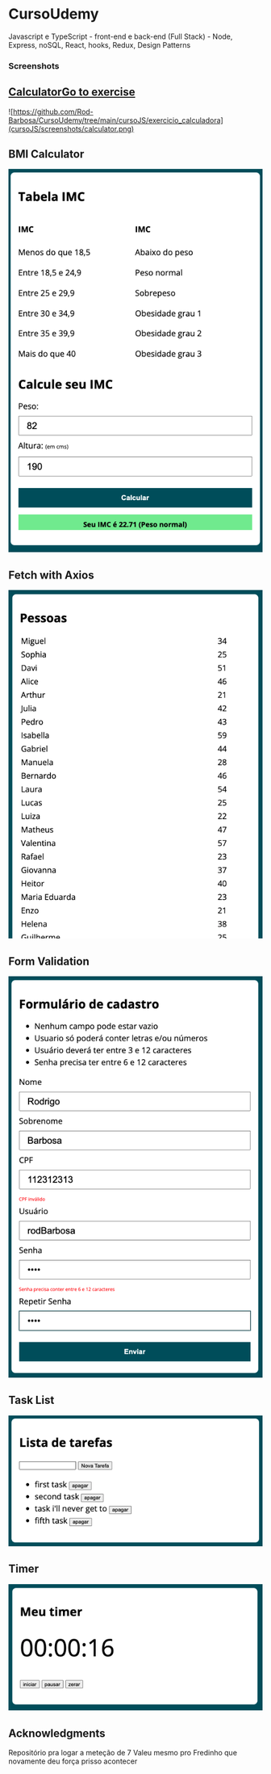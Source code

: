 # CursoUdemy
Javascript e TypeScript - front-end e back-end (Full Stack) - Node, Express, noSQL, React, hooks, Redux, Design Patterns

### Screenshots

[Calculator](https://github.com/Rod-Barbosa/CursoUdemy/tree/main/cursoJS/exercicio_calculadora)[Go to exercise](https://github.com/Rod-Barbosa/CursoUdemy/tree/main/cursoJS/exercicio_calculadora)
 -------------------------------------------------------------------------------------------------------------------------------------------------------------
![https://github.com/Rod-Barbosa/CursoUdemy/tree/main/cursoJS/exercicio_calculadora](cursoJS/screenshots/calculator.png)



BMI Calculator
 -------------------------------------------------------------------------------------------------------------------------------------------------------------
![](cursoJS/screenshots/BMI.png)


Fetch with Axios
 -------------------------------------------------------------------------------------------------------------------------------------------------------------
![](cursoJS/screenshots/fetch-axios.png)


Form Validation
 -------------------------------------------------------------------------------------------------------------------------------------------------------------
![](cursoJS/screenshots/form.png)


Task List
 -------------------------------------------------------------------------------------------------------------------------------------------------------------
![](cursoJS/screenshots/taskList.png)


Timer
 -------------------------------------------------------------------------------------------------------------------------------------------------------------
![](cursoJS/screenshots/timer.png)

## Acknowledgments

Repositório pra logar a meteção de 7
Valeu mesmo pro Fredinho que novamente deu força prisso acontecer

